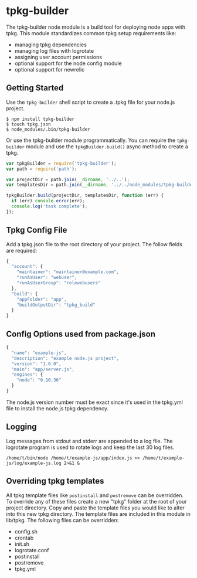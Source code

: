 # tpkg-builder

The tpkg-builder node module is a build tool for deploying node apps with tpkg.
This module standardizes common tpkg setup requirements like:

* managing tpkg dependencies
* managing log files with logrotate
* assigning user account permissions
* optional support for the node config module
* optional support for newrelic


## Getting Started

Use the `tpkg-builder` shell script to create a .tpkg file for your node.js project.

```
$ npm install tpkg-builder
$ touch tpkg.json
$ node_modules/.bin/tpkg-builder
```

Or use the tpkg-builder module programmatically. You can require the `tpkg-builder` module
and use the `tpkgBuilder.build()` async method to create a tpkg.

```javascript
var tpkgBuilder = require('tpkg-builder');
var path = require('path');

var projectDir = path.join(__dirname, '../..');
var templatesDir = path.join(__dirname, '../../node_modules/tpkg-builder/lib/tpkg');

tpkgBuilder.build(projectDir, templatesDir, function (err) {
  if (err) console.error(err);
  console.log('task complete');
});
```


## Tpkg Config File

Add a tpkg.json file to the root directory of your project. The follow fields are required:

```javascript
{
  "account": {
    "maintainer": "maintainer@example.com",
    "runAsUser": "webuser",
    "runAsUserGroup": "rolewebusers"
  },
  "build": {
    "appFolder": "app",
    "buildOutputDir": "tpkg_build"
  }
}
```


## Config Options used from package.json

```javascript
{
  "name": "example-js",
  "description": "example node.js project",
  "version": "1.0.0",
  "main": "app/server.js",
  "engines": {
    "node": "0.10.36"
  }
}
```

The node.js version number must be exact since it's used in the tpkg.yml file to install
the node.js tpkg dependency.


## Logging

Log messages from stdout and stderr are appended to a log file. The logrotate program is used
to rotate logs and keep the last 30 log files.

```
/home/t/bin/node /home/t/example-js/app/index.js >> /home/t/example-js/log/example-js.log 2>&1 &
```


## Overriding tpkg templates

All tpkg template files like `postinstall` and `postremove` can be overridden.
To override any of these files create a new "tpkg" folder at the root of your project
directory. Copy and paste the template files you would like to alter into this new tpkg
directory. The template files are included in this module in lib/tpkg. The following
files can be overridden:

* config.sh
* crontab
* init.sh
* logrotate.conf
* postinstall
* postremove
* tpkg.yml
